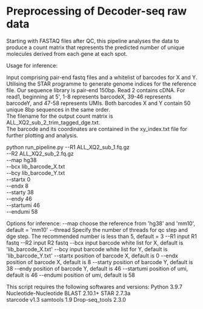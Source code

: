# Preprocessing of Decoder-seq raw data

Starting with FASTAQ files after QC, this pipeline analyses the data to produce a count matrix that 
represents the predicted number of unique molecules derived from each gene at each spot. 


Usage for inference:

Input comprising pair-end fastq files and a whitelist of barcodes for X and Y. 
Utilising the STAR programme to generate genome indices for the reference file.
Our sequence library is pair-end 150bp. 
Read 2 contains cDNA. For read1, beginning at 5', 1-8 represents barcodeX, 39-46 represents barcodeY, and 47-58 represents UMIs. 
Both barcodes X and Y contain 50 unique 8bp sequences in the same order.	
The filename for the output count matrix is ALL_XQ2_sub_2_trim_tagged_dge.txt.	
The barcode and its coordinates are contained in the xy_index.txt file for further plotting and analysis.

python run_pipeline.py --R1 ALL_XQ2_sub_1.fq.gz \
					   --R2 ALL_XQ2_sub_2.fq.gz \
					   --map hg38 \
					   --bcx lib_barcode_X.txt \
					   --bcy lib_barcode_Y.txt \
					   --startx 0 \
					   --endx 8 \
					   --starty 38 \
					   --endy 46 \
					   --startumi 46 \
					   --endumi 58
										
Options for inference:
--map	    choose the reference from 'hg38' and 'mm10', default = 'mm10'
--thread    Specify the number of threads for qc step and dge step. The recommended number is less than 5, default = 3
--R1	    input R1 fastq
--R2	    input R2 fastq
--bcx	    input barcode white list for X, default is 'lib_barcode_X.txt'
--bcy	    input barcode white list for Y, default is 'lib_barcode_Y.txt'
--startx    position of barcode X, default is 0
--endx	    position of barcode X, default is 8
--starty    position of barcode Y, default is 38
--endy	    position of barcode Y, default is 46
--startumi  position of umi, default is 46
--endumi    position of umi, default is 58

			
												
This script requires the following softwares and versions:
Python 3.9.7
Nucleotide-Nucleotide BLAST 2.10.1+
STAR 2.7.3a							
starcode v1.3
samtools 1.9
Drop-seq_tools 2.3.0 

